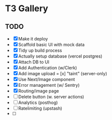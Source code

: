 # T3 Gallery
## TODO

- [x] Make it deploy
- [x] Scaffold basic UI with mock data
- [x] Tidy up build process
- [x] Actually setup database (vercel postgres)
- [x] Attach DB to UI
- [x] Add Authentication (w/Clerk)
- [X] Add image upload
= [x] "taint" (server-only)
- [x] Use Next/Image component
- [x] Error management (w/ Sentry)
- [x] Routing/image page
- [ ] Delete button (w. server actions)
- [ ] Analytics (posthog)
- [ ] Ratelimiting (upstash)
- [ ] 
